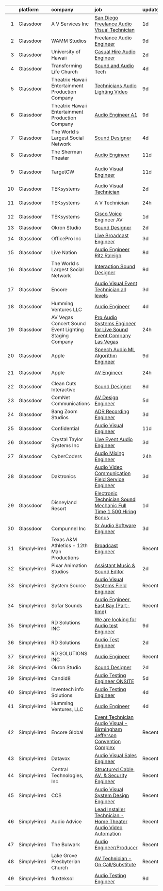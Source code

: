 

|    | platform    | company                                                  | job                                                                                                                                                                                                                                                                                                                                                                                                                                                                                                                                                                                                                                                                                                                                                                                                                                                                                                                                                                                                                                                                                                                                                                                                                                                                                                                                                                          | update_time   | location            |
|---:|:------------|:---------------------------------------------------------|:-----------------------------------------------------------------------------------------------------------------------------------------------------------------------------------------------------------------------------------------------------------------------------------------------------------------------------------------------------------------------------------------------------------------------------------------------------------------------------------------------------------------------------------------------------------------------------------------------------------------------------------------------------------------------------------------------------------------------------------------------------------------------------------------------------------------------------------------------------------------------------------------------------------------------------------------------------------------------------------------------------------------------------------------------------------------------------------------------------------------------------------------------------------------------------------------------------------------------------------------------------------------------------------------------------------------------------------------------------------------------------|:--------------|:--------------------|
|  1 | Glassdoor   | A V Services Inc                                         | [ San Diego  Freelance Audio Visual Technician](https://www.glassdoor.com/partner/jobListing.htm?pos=108&ao=1110586&s=58&guid=00000182bf2c4ba89af7e8d800991e5d&src=GD_JOB_AD&t=SR&vt=w&ea=1&cs=1_abdd6ed4&cb=1661064727793&jobListingId=1008080883742&cpc=8507CEB59E1C6AFB&jrtk=3-0-1gavioiudii2e801-1gavioiusg4ei800-08de5758e0f2cbdc--6NYlbfkN0D_KRozbKJx95I3LRYgbj09bqBDFeyQG4s8tCOB31p2DMKUdpqmEGirr1iKMTdYO49_0h8QOgfyR9Mp4mCdQ2yNkOjIZn6jNm7-U261yERlVo6BLwlrOjeMuncs8EQ2Viwx5AJxcbGjaHPG5egP7Qra3K3Jfrv_byj4WKj_qw5jJf2sZw92KKKDugZ9zk7IC0eD8QTwHh7alzt_N30evzzLa75QJOUaWNzM3HAr8DKjTCKvoBSktVLMhk-gNVuytV6mdx5q8Z51pW-JLcAWcRPd7cOkW0ljFJvk0zTBgVVj1LF_Kb-q8fnbKrIBL8_7EbMvcJzMzZibaS-6Ixd7EdKU9Wy2F0AzE_3UQCqRZbMG6zPDKe-8Sr6unbp_aikUx3sxvcoWR4MB_tyL7yxE0-8-iaGNriuFJfhT8Gr1Nzk6yA5MDGu7yXl7P8c-LUsB_Qqe8llWx1WWJt0obx6gd6PH65URGAxgzU7Fu07CWomBZ671l0qSzLG0hPmjwZPQM3Sp2sCeoLS6BQ%3D%3D)                                                                                                                                                                                                                                                                                                                                                                                                                                                                         | 1d            | San Diego, CA       |
|  2 | Glassdoor   | WAMM Studios                                             | [Freelance Audio Engineer](https://www.glassdoor.com/partner/jobListing.htm?pos=102&ao=1110586&s=58&guid=00000182bf2c4ba89af7e8d800991e5d&src=GD_JOB_AD&t=SR&vt=w&ea=1&cs=1_ea27b686&cb=1661064727792&jobListingId=1008067365291&cpc=47CFDC01B3F81FAC&jrtk=3-0-1gavioiudii2e801-1gavioiusg4ei800-d657a9ef852e62b3--6NYlbfkN0B5UHek4Qu0GfrF48bawCHVzesMaXJz4JkpY8HfpPPAspdR5i59XOVnnAnhjkOh00U-7-HEgoZJ68FMkxZkNqOGV7qwc_OKK6dhASTqENfFtyYIvr3bmZZfkpcnBt7QwvH5Kqn6VYhFiG5w_TLRJ_HBmD2n8E4mJer4jvRatD7Cy3Wc8mDb0-I7NwfvXqTZCavHmEHABnCgah06LlJKDN20Uzu3WhWRKu0p5dLf4H3o5REmsGn4u4U89c_62ED5ZCli73hAbnVZlxXSNy5jF7OvShZ5oiZUmMY1v1jbzNFvwis_j0UyWUIdDf8XvBtk9_p9bDYYbs8vVw-4QfjQC_F9khV3AjFB6gzg-ZMkjkz9pc0bgi-o2ngTFg-GEsbw4dow08VKqmq7ncwW9McXP-U9OtD411zHfIjgoLlASIhGlu8FvE-IXbRyIF9hSs0GOdfxnsF58s44ibKu3wC79b3vIYjiyZORWgbMuOZeXVU5MAA8EEBGYb12mwoqae6x0nM%3D)                                                                                                                                                                                                                                                                                                                                                                                                                                                                                                            | 9d            | Jonesboro, GA       |
|  3 | Glassdoor   | University of Hawaii                                     | [Casual Hire   Audio Engineer](https://www.glassdoor.com/partner/jobListing.htm?pos=130&ao=1136043&s=58&guid=00000182bf2c4ba89af7e8d800991e5d&src=GD_JOB_AD&t=SR&vt=w&cs=1_f45a0c12&cb=1661064727795&jobListingId=1008079231979&jrtk=3-0-1gavioiudii2e801-1gavioiusg4ei800-6066c6e5bc0271fa-)                                                                                                                                                                                                                                                                                                                                                                                                                                                                                                                                                                                                                                                                                                                                                                                                                                                                                                                                                                                                                                                                                | 2d            | Kapolei, HI         |
|  4 | Glassdoor   | Transforming Life Church                                 | [Sound and Audio Tech](https://www.glassdoor.com/partner/jobListing.htm?pos=105&ao=1110586&s=58&guid=00000182bf2c4ba89af7e8d800991e5d&src=GD_JOB_AD&t=SR&vt=w&ea=1&cs=1_9a4fe864&cb=1661064727792&jobListingId=1008074122422&cpc=9507B69CE123BFBE&jrtk=3-0-1gavioiudii2e801-1gavioiusg4ei800-5e6ad2d888e26375--6NYlbfkN0DqA0eSZFHNPflB2ES_U--MfaW9Cr-6m679QpVcxFY4y5auqiPS852GjDtzBKZkxHyJU-ceqEEIA22I2K9TLf9YMc4WEfOu4eO3jo2yvkxWTsThDPZT6y9ebpOtUqg_7XH5L7DlF0IX5Iyo9nicfr7_x1GkPHcFHlN06abN5vnn9sQT-k3NPp8Vz8FTWB8pvvti-cdakhWkkLvUzZ2k8sZfO9CcS4T7uw8MxoZO-5AJfJVBu6pKbaZQ2CQE5uiXU7UP5V8pIg_kN2hzCR2wfBGmrvDpGiqj1UrgT0jb4fZ1AMzWlmn0I0dZyBQKKFLca3QdVPBZCgpDuDZUh0Oecg3hNU09vk4wjbrLZd3AodWVcYmpJBwstbCoxgcJZNRL1mwIXlPiwl49Hb54b1RXETwCZr0nPC9GVSVngO7WaENJlSDqdQ-CngQKHxDlvNvCbVfSVjPCltKhtqYOb3QpvDBSAw0d7hYUUIVhxManBoIuX29rlPDfBefGPZUENvMRkvs%3D)                                                                                                                                                                                                                                                                                                                                                                                                                                                                                                                | 4d            | Indianapolis, IN    |
|  5 | Glassdoor   | Theatrix Hawaii   Entertainment Production Company       | [Technicians   Audio  Lighting   Video](https://www.glassdoor.com/partner/jobListing.htm?pos=115&ao=1110586&s=58&guid=00000182bf2c4ba89af7e8d800991e5d&src=GD_JOB_AD&t=SR&vt=w&ea=1&cs=1_3bf0f928&cb=1661064727793&jobListingId=1008067353382&cpc=8795CF9063CD573D&jrtk=3-0-1gavioiudii2e801-1gavioiusg4ei800-e5f33e14756a8b80--6NYlbfkN0B_hLmGZp1MR3sXDh5QAXuHMP_kdwFuHpvlURMpAtcV2blLL-WwqXdcgN8Dj8IOsEcoXg5jxoQjUuB7CDQNJmQ9jNhXqv47TiyCH_oKTTmVivPvojSzqlQYiHSGFLrEuOyC3ZqiuwhzD7_DLYyDm_ZMMUwbNL0pAliDc3_n2ZwFL0lVM2Amyj9iMXwdvLCVw4SSM5ct_aicenFoufVrctG68QKxTz-MEVBzWGtHeVOncRs9kavGnxQvJS_9sELtUMuS_nPpbwUx2MQAdk6L3XIWGj2Ec0icfoBcupO__yQmQQclBhwhJecX-47ehtHnoXuXfWwT37rpZ6cKAPh0soKQIAkstRAFtb43dDuXlyp0Sbg4813aoJjbxGU4becZuprXok3u_j3FEwwLIFDpG6R8z_gqUP-MvGT0tAp_AmqgE1E8CDswUzw7tiV-9WKHXqWWP8RjcFMZYrQL5Mq7bFWoBPl5bbBsoxD_0prkxrisZdk_0WYxICfMLzzf9iCo21k%3D)                                                                                                                                                                                                                                                                                                                                                                                                                                                                                               | 9d            | Honolulu, HI        |
|  6 | Glassdoor   | Theatrix Hawaii   Entertainment Production Company       | [Audio Engineer   A1](https://www.glassdoor.com/partner/jobListing.htm?pos=101&ao=1110586&s=58&guid=00000182bf2c4ba89af7e8d800991e5d&src=GD_JOB_AD&t=SR&vt=w&ea=1&cs=1_3e080682&cb=1661064727791&jobListingId=1008067224153&cpc=7095061949A44974&jrtk=3-0-1gavioiudii2e801-1gavioiusg4ei800-757c58be9d61983c--6NYlbfkN0B_hLmGZp1MR3sXDh5QAXuHMP_kdwFuHpvlURMpAtcV2blLL-WwqXdcUrlCqM5cfmajZTDLQ6WsdEzmxW4ClISkVEEnji6aU4csLscOAuj2FROULUG3Icwa8jyVCtjom7AO3r7Y1QpRVW1aU7LG_8zPn9BxdbJ4kYDKNKMo0nGxNN2L-DGRffl3nP76-ZDLxrgx_PLx85xEPPrYDczKpiFZ-JwrlWrlosfcDHB4ZhEI3RFHRY0jyfYcmCezS1kcQqAWqkw8mMdlwuvTw6dnIOslfu-UtFhZf_MnG_9fnxUh2x1vBRWAljGmTiTAYzvdE6iF3XHhnB05hLGE1Z__cwnFYsomudSscsRk2VkXznPdlJAh6CdG-v7QXL6aXXtLiEEhgyr7RMY5BkbRBpQCBzxcRfSBFCnncvuR8AQ_SmxRiksJi7WPlFUqdqT5JrlwTmiHhDi64BiapXYqqyNOHioB0MlYc90ndQP_i9TCuJ-zAuD6gKvXJW-KeihtsaWlJ9s%3D)                                                                                                                                                                                                                                                                                                                                                                                                                                                                                                                 | 9d            | Waipahu, HI         |
|  7 | Glassdoor   | The World s Largest Social Network                       | [Sound Designer](https://www.glassdoor.com/partner/jobListing.htm?pos=118&ao=1110586&s=58&guid=00000182bf2c4ba89af7e8d800991e5d&src=GD_JOB_AD&t=SR&vt=w&ea=1&cs=1_75c0bb73&cb=1661064727794&jobListingId=1008073886533&cpc=59DEFF8D475298C3&jrtk=3-0-1gavioiudii2e801-1gavioiusg4ei800-7114a57c880df326--6NYlbfkN0DSgjPPcnEdvoK3uuxfISLALE6pB1FR7YSHOr_tSg5_QGIhoz_2VqUepdcKLBLI_zT8uHxsXd_VUx11DWtQMLofTHoXHnLrOeZEKhwoXuWLAzou_dOiA0RIt_XduuY84k9b2ilL6Z7HhZ0_x4UaBFHaWlAflmiorJSqxNNCA8K71dy3oP-Z6J6PnklZiFLiZuW6l24b00_p6isKQTDZ_cF8ahx8Ly6EhlEbQO78YXkV0yraxgx_T_sAlDQ6B7d0qhd8__Zs1X1n8Fjc-fQlsn4DlfNPLRuxsYomY2HMBmPZrx5qbd6IN4tyi2ZAYtAp49946sADQNvbozAKiRFV129OutwYUM1i43JkAFp5JOeWTb_htZnK1ep_N-DC_JGiigbA_eFOYFSG-qI0RbJI_UCWMZs1RidmhWQxSEU-C4DOrtt5GOdZNLgNk4DfQQXRTPoZdeYfiWZnSznSXu7u1CDTVuMAH-KnNAnbfKTHJWumsa5cMHq7GqoYnHkz3fb_TBalSKDQS2hpBvvaUHBwbXlQM5znQswfbrxO3yI0PsWwsv8LpIq9AuJkWylArc0PX_7ry_mwK9mCKX_LUDPAL2Go)                                                                                                                                                                                                                                                                                                                                                                                                                                    | 4d            | Philadelphia, PA    |
|  8 | Glassdoor   | The Sherman Theater                                      | [Audio Engineer](https://www.glassdoor.com/partner/jobListing.htm?pos=126&ao=1136043&s=58&guid=00000182bf2c4ba89af7e8d800991e5d&src=GD_JOB_AD&t=SR&vt=w&ea=1&cs=1_3d626633&cb=1661064727794&jobListingId=1008063171100&jrtk=3-0-1gavioiudii2e801-1gavioiusg4ei800-0b91e98548f969fa-)                                                                                                                                                                                                                                                                                                                                                                                                                                                                                                                                                                                                                                                                                                                                                                                                                                                                                                                                                                                                                                                                                         | 11d           | Stroudsburg, PA     |
|  9 | Glassdoor   | TargetCW                                                 | [Audio Visual Engineer](https://www.glassdoor.com/partner/jobListing.htm?pos=116&ao=1110586&s=58&guid=00000182bf2c4ba89af7e8d800991e5d&src=GD_JOB_AD&t=SR&vt=w&cs=1_90834f3e&cb=1661064727793&jobListingId=1008063552649&cpc=451933188B21919D&jrtk=3-0-1gavioiudii2e801-1gavioiusg4ei800-19483a875f1dfc55--6NYlbfkN0A6TktYCN0VG50lat1bxG6ZYGRoV5Av1OVF6J5hGgtfkbuLupBOf1hB4AfOK0qYtBdcRfZ6I2ybxGk1c5StMDlI6A5PcfvZCtY7g7Lj8L38nUcZsV3WPEeIpEEGORQx6-cpD4nJad0AEFqetum_sK3JE7QdgEEs26E9YwNIfNTbK2MMOb-cotho0tdzCKWlef1QB7Q9cyAVdkQWELAv-4AYMh7mlsPW2Oq9Xt4n3dbAkMtBAT2sNbdjoB1tSEVQDs8_t1cPEeIL7aQIAOMfjPiZZMZRlRRGIILgIUw0DCU5HY5ci3fVMn24q4BE2j6zGfYk6XRaLlABWIyoc-vcizaZ_0ITyoPetqJTCioQ0hseadzydJ-SF_N7enVFbJXj2VSemLvTN-bQlWG59aDhCYO_CKG1hqSmniza5jNmAoMlGNpwJeU8AlI7d4LaZlf8ta81cCjOQv-fIExdKp6m5ZYHvIBaM-K9B_shN5q8-XmElpUTkedCMRLIPBl7UPUwJFVNhaZxkva3Zc7eIHnU9vvzHNQuj6HwilvQdOJmmty4wzJHoHA7yzMRuG9YCb-zMT-jipAiztPC3KQtRSyWevOqc_plHAbcIbYWEmyI95eHtRN2nzkPNdcLxWg3pHT5UVMbOGg0R45LQiR9k1ikK-389w5UK9UL1Wsle0RuLVh7xQ50QvWlkzriDXxV_wnH1aTo2TA0VMV2lhaiEsBH1dHGqSfNvAkV2EA%3D)                                                                                                                                                                                                                                                                                    | 11d           | San Francisco, CA   |
| 10 | Glassdoor   | TEKsystems                                               | [Audio Visual Technician](https://www.glassdoor.com/partner/jobListing.htm?pos=122&ao=1110586&s=58&guid=00000182bf2c4ba89af7e8d800991e5d&src=GD_JOB_AD&t=SR&vt=w&cs=1_236f0936&cb=1661064727794&jobListingId=1008078440424&cpc=451933188B21919D&jrtk=3-0-1gavioiudii2e801-1gavioiusg4ei800-d590164b8b99facf--6NYlbfkN0AuKz8EBO1xHDEL7V2YF9xF3dC_I9B9i-Zw2Jh8clPMK3KTieKealHQKAGLCoX8ausKBLy_a6Vzs1Kmbeo9HCRNpeexiJLyvFXk0C-sAoQlrM_-XSXxYKW3ZZem6LN1ssPE210KaBPvrV23Xcv8-EBoAO-0giGM255-30dBgQjdNEcxsGGt_xCSxApX3eDMyK92QaBWr07QmyO0fkjz4g2V5oNfUPow6Skd1oaP43wZuJDobkyxbuNZ-Ti7eqW_Kxa9XeTNiHNBMxNF4sAruRB2NTMKQRs0SxgoUIPuAW_qULDli50I8o6vO1kGyRx6h7x8YSRKPppQOsQywVj8tG4YgO9j7jkFSLlgNyLIVVKrmedQ3_A_OOA504ALL9AC8GckbF5wga0EuehFQ-CoIxo3gdVYx2Cwl7zC1KZt_Khnccku-VH90FZuAJI3TTgiyNeYDTkbciiZPo2MrlLEvExJUWUMtL3Wn6e7pa4ZHmG8iuGOjSzpixty6dQFVrDyr2AGHdQ1XBpC1ZEtsbICCFYotwZptmUhfAzcVROX_7lw9GfJ9T6T9go133bUPKxAdJP1e34AjLmPB3TlOLUlBwQTqsH5j9HyQsQA0nk2Qd6brlLfL2Cx1ckvVUc8ALRWvc3pAstMG-3Zs9aGZ5S8EL7h3s7ot3PTkAotvZayceAdUefxdLAB4_Vla68P6efDgGj-UolzWaCf6HltovY1OX-MUfsoX9Ycgfc0vE_6cE3Z2B2QvXcW6w9bsDld-CW767j9fKVdEKsjBoTYFreJ5Hzslwzh7HvNEFanqwutLafsvh5tEPYV-inudhWJoPLJyXKtJaZEdAzD7wZICq0ZZRNAb_y7lL2oWF-Co6_3YD7RjGJxjI8Dpt9v4TLoyydwxug_7-57z8EeVgcys6ZcDurjAiiv3sZVIsGKQllC-GpwNg%3D%3D)                                                                    | 2d            | Hartford, CT        |
| 11 | Glassdoor   | TEKsystems                                               | [A V Technician](https://www.glassdoor.com/partner/jobListing.htm?pos=123&ao=1110586&s=58&guid=00000182bf2c4ba89af7e8d800991e5d&src=GD_JOB_AD&t=SR&vt=w&cs=1_1b737c80&cb=1661064727794&jobListingId=1008082454120&cpc=F4EED0218A761C36&jrtk=3-0-1gavioiudii2e801-1gavioiusg4ei800-6d8c1d076ac1b4c5--6NYlbfkN0AuKz8EBO1xHDEL7V2YF9xF3dC_I9B9i-Zw2Jh8clPMK3KTieKealHQKAGLCoX8auvaI2yft15lwCxbrzvlY_b2e9rUJax_k00wczeli8D8bkBFj12JywZ3dDK15sG2EZ7emsCEf2xsplcS61UPJds7pJ2CREW4zDuRWh4L5LCmtvs-t5P79DUu4au1mcegCn2EOOTenu9N0i-dREtkYrBtFDFObOldiin2X4V5-Xfbj22dOeME5EBUkVjvT_1_2g39RMazhjaulU3gtwT5MTQayJCpbpOqvH6uFC4MggCZ7nzqP15cvDmG_65pIUFkpLUvYZwAMXyyxuxb8JMaXcEopXMtigbpFjP6CfTxUD7XZD06PVUR2mNVHguR4NUEgxtfepu624XD916VjfU3ykpVK5kV5dJnkU_Ww5LnWikPkZnOpvx0lurITHKWj3SUqu8UH3gmd5g0GszTx6sKSTcv8G2m1tHqjz80jVPyx8gruHrwvJ6Bm151aXHAkiYh83sct0CJS1vFKu6myxHF59rZhpWOry0d0kxAREgCO35_CyK_fprQRCNKmIo3J4VjaOeIo6TKD86bnSOQvkHhSfOY8HDrqbE-cU9uH2SZ1XOhvUXioTEM5EE0RwCRHx9c9izmXF8iXWckPhSCk4r-bZsgxqzO5dccWchTMhBTDyXps7dlt1T4-8v4w8283BPGBp17Sis_-BjL9T_pKwxkMBsttuT213rH4rCxT8xg5BB5sCd4FbSVBtCLYPkNU0mCfJSw1zerKrQtdAy6v-wTNRjPCA-SmXSYYH1rDULezigqT99_teCm_Wz4gKjMJZOUn71pUu03rA7VVIjCRCtw3GvrnMZ2Kl1ULXmkvvte3u_gRAxrjTinK9ezemqSJtlqYqHPEehT_JhJLcu45HmNMvYziAe3CJg6Fv2y3nApiqfNCVIcjsoz76tM)                                                                         | 24h           | Oklahoma City, OK   |
| 12 | Glassdoor   | TEKsystems                                               | [Cisco Voice Engineer  AV ](https://www.glassdoor.com/partner/jobListing.htm?pos=121&ao=1110586&s=58&guid=00000182bf2c4ba89af7e8d800991e5d&src=GD_JOB_AD&t=SR&vt=w&cs=1_807e852e&cb=1661064727794&jobListingId=1008081263290&cpc=FB7E4A1762AE5BEC&jrtk=3-0-1gavioiudii2e801-1gavioiusg4ei800-0147d0e2c5aff2c6--6NYlbfkN0AuKz8EBO1xHDEL7V2YF9xF3dC_I9B9i-Zw2Jh8clPMK3KTieKealHQgtz1auP59Mwb-rDG2YoBpoBYaL3r4dwrfe5Tho_yuEvTjImKvflQQIm-oIH1n9RlgV2VFNRoMdmt0SeCPkGVXZT61GN-YFTD0Lw0iCBL7P-zF6IGI-Whv-xIkj9jdn-H-xHlprBM4wX2l8xEuIfqhmPYYAPgmQwrWIDuoAWzbzlMIAAeS8rJ_dkRa8tnPWCtW7TT3jxmf2oWOhSGLeCg_VJhCVGyrwvEp9NwigxpZzqNW8AibHzOfNlK7qMYC_I_oieiwYpAD7K3YStUJ_Od22kvARpeBiF-yRVqavIpBspgOXTUyBVjOUnUcbxgNdvPwsVWpBNQACtKsT7W_83fuavT5GcZfrHF408hpEksO9pI8vjSCxtNDHYY0G34hF1Z4UZSEeNbyimuINRv7F_Nv7Jm5UsxeYoltTTcm_cDSXKQ1NTAQjru7TKcZvAzhZgT-OLN2Zo48q7nqi-7xdpZpWtt6KTcI1eWcyV4bTA5uY3FXRIQw4ksPQACLZe-L5quY3y_JodSbCOwN3qVhT6Z3bHKD8ghvzjYkxJgY24zDoLn-RxR7B_Hu8-OS_Kn5vmpBuqX587vJV87EWzUmnrSU7FBSNpAdWXNU60uijpKqZqE9pPZSNmhNWwDO5yJJW95ZiozKip6BUqx1qw-0bVeogV3tSjfVQiVf4hgHGmcB9A_IluD-sTH_VfoES06IZjMEpMgAaMkoRMA1t--UjF7SxT6B9jE-QVtHQd2izyxekUSDexy111BJARkVivPgwzKRAxvA4toQPtxi2-Las7QCs-IhMF4tQAONAfW0x3le8ePkghppOdRB8NAecNvwJ4imTraWfUrA-XqX00sgtgbLikSvx6LG5ZRfxzkFGY7VuoKuPfVaAEgfA%3D%3D)                                                                  | 1d            | New York, NY        |
| 13 | Glassdoor   | Okron Studio                                             | [Sound Designer](https://www.glassdoor.com/partner/jobListing.htm?pos=128&ao=1136043&s=58&guid=00000182bf2c4ba89af7e8d800991e5d&src=GD_JOB_AD&t=SR&vt=w&ea=1&cs=1_cef5c840&cb=1661064727794&jobListingId=1008079733036&jrtk=3-0-1gavioiudii2e801-1gavioiusg4ei800-d7d03bc56f607eed-)                                                                                                                                                                                                                                                                                                                                                                                                                                                                                                                                                                                                                                                                                                                                                                                                                                                                                                                                                                                                                                                                                         | 2d            | Remote              |
| 14 | Glassdoor   | OfficePro  Inc                                           | [Live Broadcast Engineer](https://www.glassdoor.com/partner/jobListing.htm?pos=112&ao=1110586&s=58&guid=00000182bf2c4ba89af7e8d800991e5d&src=GD_JOB_AD&t=SR&vt=w&ea=1&cs=1_b801e043&cb=1661064727793&jobListingId=1008076347500&cpc=CBEBA1A9D941894A&jrtk=3-0-1gavioiudii2e801-1gavioiusg4ei800-f38ea5a861c4b38e--6NYlbfkN0D_8t2m6d50VhCpl4Fo9khjsC-oEtwkXb0TgrV3aVXbw-jCMNagwzn47KCgoB_xjI0qCj1r2Llz6ayPU41Rh0bGPCeNJLAWAN-ouOXXBRBokRPc0c4mm6fzce9jkLzV2QBm8hSy6M0Fx9a61KS-MmdxeK2kUKkrMtM1outf_q0Z1kLGdL94Mtu3TKcLrp-6uSN_7EHO4VbybOQ0rjwaGprKUH2J-jSK4YUfgOGb2dXZD6sv8Gn6mrDZbvfhkiI4NfZcD3mORj5fhnp7o6ZwiCPxBc9MRL-fR664kJ785Fxvuh0wFZSoGEHmjbfhK-B0ZOVpNvs6FbneMQFtOQD3kNjcWw9WbZrEGKBJeURkJMrLYA870KGM5pKTT2JhMlniQTV-2bVA1pQQxDcPV9nkke2ZviPHAXwmQZZ5W76YYUUWG2ZHTGVT8TrhPOI_rSgLHBMK9rgboQu3LS-I3Lo-eavnARKjzGMhENSeGypPcTEPOm4djonwWgmoG4MW1ye1_YoRH6e1HFrgBw%3D%3D)                                                                                                                                                                                                                                                                                                                                                                                                                                                                                               | 3d            | New York, NY        |
| 15 | Glassdoor   | Live Nation                                              | [Audio Engineer   Ritz Raleigh](https://www.glassdoor.com/partner/jobListing.htm?pos=127&ao=1136043&s=58&guid=00000182bf2c4ba89af7e8d800991e5d&src=GD_JOB_AD&t=SR&vt=w&cs=1_f96e4df0&cb=1661064727794&jobListingId=1008069042687&jrtk=3-0-1gavioiudii2e801-1gavioiusg4ei800-8631470ac1702c27-)                                                                                                                                                                                                                                                                                                                                                                                                                                                                                                                                                                                                                                                                                                                                                                                                                                                                                                                                                                                                                                                                               | 8d            | Raleigh, NC         |
| 16 | Glassdoor   | The World s Largest Social Network                       | [Interaction Sound Designer](https://www.glassdoor.com/partner/jobListing.htm?pos=119&ao=1110586&s=58&guid=00000182bf2c4ba89af7e8d800991e5d&src=GD_JOB_AD&t=SR&vt=w&ea=1&cs=1_80c88275&cb=1661064727794&jobListingId=1008067051045&cpc=B101C867B3EF2D75&jrtk=3-0-1gavioiudii2e801-1gavioiusg4ei800-a55c5d5c2412a23f--6NYlbfkN0DSgjPPcnEdvoK3uuxfISLALE6pB1FR7YSHOr_tSg5_QGIhoz_2VqUepdcKLBLI_zTQW-ZBBRDRWB8XcpesGg14kHik97VePIDOoXHmvrsVM92Who3iCJ3lPvVkXNAwy5P5txMrOj0anmJ9iJJeFKaeAM5FZ7aLL2sS_WrfcLKwk5WjkJsIbrYhLZe3rWvqPjGWo9qvY9bXgY-jVpGyc1d60T8SHD8uFNZat3dnqtXuDEhJRAArYtiM2tgtnXvKLSHp3czw24nIhhjFunNM0UrSLJEMsE2LSGTUQGIGbyEKP73Gkq9AjRcRP06jM48aIQISYAQzmv26NCOHYrWf5AbCQChVMy1EoT0aNnSWyHgPun1l2CkHmNBYkXpaL0YVU_OkUmG9xdunB_vrMRUt8HE1Vn3ygQlu6b2hFei43IY_3JRHotTtTqS8tJ4CBQt76z3Rp1f9pdmpqe65Fz14gzjiGli5NFpvizWVQ6IyvHdNPkOROE0uEUuCMH7unPhQDxprKOrWOHBcB-8cOsHg7uh0hH-533SjgFBsi7yEsjwgBtZkP4Eo6habbEWTtjXve-kXVS9Ifs8KJO1-tRnf_ctz)                                                                                                                                                                                                                                                                                                                                                                                                                        | 9d            | Philadelphia, PA    |
| 17 | Glassdoor   | Encore                                                   | [Audio Visual Event Technician   all levels](https://www.glassdoor.com/partner/jobListing.htm?pos=117&ao=1110586&s=58&guid=00000182bf2c4ba89af7e8d800991e5d&src=GD_JOB_AD&t=SR&vt=w&ea=1&cs=1_22b7230d&cb=1661064727794&jobListingId=1008077471242&cpc=47CFDC01B3F81FAC&jrtk=3-0-1gavioiudii2e801-1gavioiusg4ei800-8c0942f38d07b712--6NYlbfkN0DyLD__ZQpJZwLO2s49LS2dcS2T4cy1KEhKtYr6CiU9rLJXccv8DPDY-PJD9Oqouh791QeaMM6NLpIvRULX6wslZxczj-2PTMKBeZ-ERltZE_IHpnkkeOr0jSjScL3-T7d9L3R7dkucMK-36pmXi2_Om8VLBFK5Yb8ZvEz85vsrO9i3QLYDP7IJax6No7XXgJg2fmpLLueAwWQ26LM4iWlBYGcVdydGIo5GoylJxDnstg9Lpa5ZGCQEHAG-SA5VjB9Rkdp6E9CH6NVGps2ggFTZ9IBHrFFLmsA2XRGisLhwEHezKZOrdTq9ki6RUsDGdOL4UbUP2dPMAV3dFqmpWzfbkrfxlvNiCI17HEOpRvbqv-l4T5oGaCKRI3LDv9IOw2pRlCFnodIkKLqrZukwXdKjl9wHlMuUABJU9Sab9Js_bARzGfXZCxV8tN2JRGM0J24FdicTtRKRYzKRCJx4NOghg2p7_c2-OfsSiFp3_ymupE3PqCk6aTigzAFn5iONGmMen7QZfeAoqTf6PP4nAoBqn6D2DOQXwQM%3D)                                                                                                                                                                                                                                                                                                                                                                                                                                                          | 3d            | Nashville, TN       |
| 18 | Glassdoor   | Humming Ventures  LLC                                    | [Audio Engineer](https://www.glassdoor.com/partner/jobListing.htm?pos=124&ao=1136043&s=58&guid=00000182bf2c4ba89af7e8d800991e5d&src=GD_JOB_AD&t=SR&vt=w&ea=1&cs=1_70ab0390&cb=1661064727794&jobListingId=1008074850294&jrtk=3-0-1gavioiudii2e801-1gavioiusg4ei800-c65df6434cac7841-)                                                                                                                                                                                                                                                                                                                                                                                                                                                                                                                                                                                                                                                                                                                                                                                                                                                                                                                                                                                                                                                                                         | 4d            | Seattle, WA         |
| 19 | Glassdoor   | AV Vegas Concert Sound  Event Lighting   Staging Company | [Pro Audio Systems Engineer for Live Sound   Event Company  Las Vegas ](https://www.glassdoor.com/partner/jobListing.htm?pos=103&ao=1110586&s=58&guid=00000182bf2c4ba89af7e8d800991e5d&src=GD_JOB_AD&t=SR&vt=w&ea=1&cs=1_d73e2a03&cb=1661064727792&jobListingId=1008082902474&cpc=B576E40E3A51D23B&jrtk=3-0-1gavioiudii2e801-1gavioiusg4ei800-cb61fba65b978151--6NYlbfkN0ACu_hgM4mYOpGjE6TXudS1eLEYdlotK5aSiNrSIRlNjkkh_z-L-is4OiHSgsnBq_0zRsQG6HWIN1zfUpxfo7-9QlBXBFSIQ0QU8ya7zYwu3Xkdt6RN4WcEXyRC_z0uqE7tgtUzQNU6P4TjCtSpKGMKw4jKBE3q8AC38TudzcRuKOy4LHt9Nt41KvXQ-dLxOFihtULk6Ib3-2ufhkbR6-8Q9h6WCr9c5OzBMJoWGcP2KkLp_cv4Fi8Zu4vVovVlI25lkxfZR_WszMnRBzW-VSE47xQpJUwi57lzUEdlV80nyMdV54-SBm2Oz2ylatBgrlVsJUnZtRH29tNRTRzx50OC_Nl95jNU_6y3wxrxrsxcTRnxKA_qCY5KGELTOM6CtzmW5xg2i6q6fdH3RwkSrHPorP6wr0cNRnk7UrPaPgGq2VqFogYSNmY-agUWM53SQ_xm8LNHCcz8u7UM5Ipo43YrVe6KV1XSUv1wL4ksXhdIlLO-NBYgI_YGkT4WKywbFpXu5zz13-Aibw%3D%3D)                                                                                                                                                                                                                                                                                                                                                                                                                                                 | 24h           | Las Vegas, NV       |
| 20 | Glassdoor   | Apple                                                    | [Speech   Audio ML Algorithm Engineer](https://www.glassdoor.com/partner/jobListing.htm?pos=113&ao=1110586&s=58&guid=00000182bf2c4ba89af7e8d800991e5d&src=GD_JOB_AD&t=SR&vt=w&cs=1_f3bf6daf&cb=1661064727793&jobListingId=1008066606047&cpc=3BA4CE39D5B5DEF5&jrtk=3-0-1gavioiudii2e801-1gavioiusg4ei800-4bd19a550787995c--6NYlbfkN0BvKrLyj5gPmtZO9T8euul8TCxuuKNOtzRJOomxnwSEodTz2Bc-sPZl29JElYHfcoTQmgR2kLCqbz896zU7Ayzp2mIeuZoFH0p3pB-zTK20603ErE2aTw0Qwc9BgqJ4DR4v_yjIVaESKmxDOaTO2lNHYjCGSCWGpweUL273BrzL5-b6-aLaNkFAcNMdPaoWX62Vn1gDKv03VkgTJ10LEWn_58qI2yBaavtRVDcm89xB1B6OZaE5D8dexv9XGXOpRCrhryapt4XmlG_G4H1x_dqlKVVjFZpCGUZ7FF5QItn9P--pvosIrSDbXcxKBouxwmcltZ7xZg4-ZVlXa5-ubvmDZacKR2b63XiZuexHDAdeElPgl-vbaKrWYFiCDO45kO9X_vgy8XOSeOOPI-b6J93p-nAMjUwYZWiMSCFa76vPuaSZaxGok6fi3d86Te_h1GKXwsMtLVMXeDj93ehU_GdhfZIWIYl1riLqTnO59XB5RT6vI0vJNiBjngETZ0AAvwfEcx4HXzcI2LDijg_CSAA7JSl2uPkENxZj99ajd4QuNzQH7UM8DMWWiz71u4aW3hgKfiW-PtC3RAjA_MKqXM_EoKVeyGvjZwb7ykenlPjrOoLkl_RTShQv6Xcbg792DKMx4wFharcCqiYvjZGzpILQgv_pSWTLOI7sEIolz6txc2SVfrAUE6qmN8dmCHmD3gvzbbKnxORNMEcXXP1mkvbnObxaYgcdGPnaBOg9dtGn-87viAYhfFCzvmbhE1lEAiKNt-tRN16fPjnDuUA23SSVo3mFvY1Iz5zjG3JfdpSdOaF9a9NvFHjgJKqf2gEvtwdLuKDl38UG2RklUogAlvMRYLTC1GKWZBMR0sfXuUJ1sZdQSaiWuHWc4Hr9-ffWte3K4TELUYhCeA6AQVdqQqlG5_aYI9itM53J8V7AwC_ddsfKtET6yA8IDXRx_MoZIulRrViqSGUpseInyAx2b_pv)                   | 9d            | Culver City, CA     |
| 21 | Glassdoor   | Apple                                                    | [AV Engineer](https://www.glassdoor.com/partner/jobListing.htm?pos=111&ao=1110586&s=58&guid=00000182bf2c4ba89af7e8d800991e5d&src=GD_JOB_AD&t=SR&vt=w&cs=1_f0529896&cb=1661064727793&jobListingId=1008082345762&cpc=8795CF9063CD573D&jrtk=3-0-1gavioiudii2e801-1gavioiusg4ei800-bdffa908d5e1893d--6NYlbfkN0BvKrLyj5gPmtZO9T8euul8TCxuuKNOtzRJOomxnwSEodTz2Bc-sPZlFpP0h5lDivoUZvGw1CvELyHIjSDHKgqOI_WI16SyXMf2qmBqBRuYZXSSLfTGsTAGYRDjzA5af0gK9JhJOhPkUEfZSskaNUBHi2967Ij8AAm8pbx8V2V0bRnprMl3wRBefrF2RMzmkc_uptw1FU4LiaddGxR-y0Sa_9Ds-ouIp4-KNDnEP6tvTFTIua_KfJ9TPtVbiRJQZkxeVoa9vnYLPNj_S_nF6Ypc-xdaWMMsvcYff338kWqsPdttj4Syo-hLoxNhOccUyF9gABtGqVTGF5r7yhHndbMa3RBFwyVSgDC_Hc6QDLG7fjjFlTpa55vvKBwY6pDJMqLE9v0ac_X_rqHe0a50KPmYnAF_BuZ_9igrEypewoHtsfLdOp8WfAMnvRbsGVeZt-WVysizzZgBeI9ZsdYYAGbgVATLbGeUpKG1gRkBoJeZKm46-q6jFANworeVwwqSVPrjmBKP8iSB0mc38JTmcJ3oR76cSBOcMcDUb5j6ufpE2sr89XENjGJKnaZZxefeGRUzSQZj1d2yz7IX6iL2ZnVLqdJjBBACmCdYcAh9kqfu1oiQN13i2ep02qaUfwvCw3p19lYpUiJk2TEIMi_zi1chOK39hlhuTYt1mQ8wok2Clk_Uu8xRnPCU2_qu9bqiYQnH3F4Y0yuUxJNl3P26LhUDT2sZflSGcyJJBlnmu-zacYB1fRXPIxjUM8W3dIcZ3kFFhQoqM_4tssqX5G2F3NXG-ipxsZII5DBo6QttuLQM05qRdeg9S7jvalPNEu-hOSwyzoo2ufdb8je9gwtrGI6mBqIPHQHQzHnpZfQbBFrJLtxuGnD5aVLCTDwEK4VVmAgzzc3Q0eb9WIPOb5Y29ZQeBh6q_lx5DDbrLpRA0wqno8BctieTZdzL)                                                                            | 24h           | New York, NY        |
| 22 | Glassdoor   | Clean Cuts Interactive                                   | [Sound Designer](https://www.glassdoor.com/partner/jobListing.htm?pos=104&ao=1110586&s=58&guid=00000182bf2c4ba89af7e8d800991e5d&src=GD_JOB_AD&t=SR&vt=w&ea=1&cs=1_77cd0b74&cb=1661064727792&jobListingId=1008068462835&cpc=FD1C1DA32C38CFA7&jrtk=3-0-1gavioiudii2e801-1gavioiusg4ei800-180f36a67d041096--6NYlbfkN0BdWmvb-rJl2QNnPZsqfom0WtyBpRDZD-qGOAPpXEAerX6a6oApLbNube8VIkmBRry4WGRoB0qsfFORcDwlv5J-Sd2QpNdWVPU3rpOKe16b-v51oCGYFn1Gg0GCh9sLO-2YemhZ2pKU_mGnQ6gmjy9PJXCZWcP9S85pmy_gMB17x15owpHU1MnjT43sqb3YyQC4bQtyjdaw5imPpE1E_t44-4vTnt4NwLAB3jDHc-38P431AW_Lt0_tcBQ8fpzpWgGUEM6HjrAiGtqi_Dkc0762M5uTMq8g-ruWuWaTT4DH8dlQKVgbdfEzeGlr3dqQ9__1S4acujr1wunKZhMZOLM-6h24k2ZmEKHXVn86bYrUCaOUMC47bgyFCSMRJCeITt_tiE5NFHUSBWPAxryn7ou8aMMQWF7bKigTuBCkc_HShzTfoY2X8l53Z0k8zhpcsSpH_2VA1TZ81nwTWzbr_NlPbDaEqM4XRKdwYsT7dbADki_FVfIPxpEQ)                                                                                                                                                                                                                                                                                                                                                                                                                                                                                                                                    | 8d            | Remote              |
| 23 | Glassdoor   | ComNet Communications                                    | [AV   Design Engineer](https://www.glassdoor.com/partner/jobListing.htm?pos=110&ao=1110586&s=58&guid=00000182bf2c4ba89af7e8d800991e5d&src=GD_JOB_AD&t=SR&vt=w&ea=1&cs=1_d829516a&cb=1661064727793&jobListingId=1008071601682&cpc=F1F9710DED3F09F8&jrtk=3-0-1gavioiudii2e801-1gavioiusg4ei800-84ed1ae582a44720--6NYlbfkN0Bh-aU8mxiIDb-38qBzYf4PzLp4mt1l9mJYbTdNPj85ZeXukclQZunAgZj5rPnmZHAfEAN9CJFh-aNyahcT5zwEy65WHoUeungm8kfr4DuvKi-3w1XTWIHmNXc_xQFgVskQhAsjTri5OuTYdVp53oDwblnjKx44GFN39Q6vcIZPDNjEye_DXUl4GvT0AsopreMwHUhis1AJilRFmfDuEtsuGbVdHpZBctbIxOocuBKSGUNy-OUkr3hFAUlvQRI_cQHziwsJDZBMIgerqjghazfBSBw0MRzpXsCpffJrhecyVM5Z2ukk_0Q5sOmOeOKOR-DqDjF3RlFXddrFN5cPJvJcxTaPxFvZk-QtMnQrNGHVqAAdFt8Be5pEkxcI8bEyLW1QnrkDGronTxt35RWQTxf5g_VucakNe7trzicU251Er1r_Fbro0KpRcVTniOtRjvXqZwVfNIatD5xduXf6r4KipBKFwK4AHZbiH2CJXD3BpiIi1J5S2xDAU9pC3hXNBbs%3D)                                                                                                                                                                                                                                                                                                                                                                                                                                                                                                                | 5d            | Remote              |
| 24 | Glassdoor   | Bang Zoom  Studios                                       | [ADR Recording Engineer](https://www.glassdoor.com/partner/jobListing.htm?pos=129&ao=1136043&s=58&guid=00000182bf2c4ba89af7e8d800991e5d&src=GD_JOB_AD&t=SR&vt=w&ea=1&cs=1_f2f691e1&cb=1661064727794&jobListingId=1008076433019&jrtk=3-0-1gavioiudii2e801-1gavioiusg4ei800-395203a34307e0b7-)                                                                                                                                                                                                                                                                                                                                                                                                                                                                                                                                                                                                                                                                                                                                                                                                                                                                                                                                                                                                                                                                                 | 3d            | Burbank, CA         |
| 25 | Glassdoor   | Confidential                                             | [Audio Visual Engineer](https://www.glassdoor.com/partner/jobListing.htm?pos=107&ao=1110586&s=58&guid=00000182bf2c4ba89af7e8d800991e5d&src=GD_JOB_AD&t=SR&vt=w&ea=1&cs=1_54212576&cb=1661064727792&jobListingId=1008062904517&cpc=34670CD602BE5E55&jrtk=3-0-1gavioiudii2e801-1gavioiusg4ei800-567ee4c891d83892--6NYlbfkN0CTwpytB5Ic6mepsrR0uM7Ax_C_brT6KwyC_6t4WJjhhEjd3-JudE3j_3VW-g3VyGsf3u9J_-qKVqAJ1BUVF6eOGcmk6PFZBYLLP2H8rzXXkmr-S8E3Mh0mhvQpPcEgsVMADoucsk0XILv5_axv6OeP1iL8_7eFpOj_jcwlIaDfVFHP0-DPt5uZ6G2BhTlSdpZIcjVgVPlfG6i92cdVKrVeFhWaItJ-yJKS4KCSinTagzYK4UYmMS06nZ2dG9-CFkQnBKIZ8sdE_0lvSUYXaIfwlZBPb_iasrWNifbMsuAeMzVcFPBKrz0iBmyY4QcIyN7cyi-WAbW9NqzPKIkiYG1iOuWR5u3jFzPVEgDdD1KW69e9emtBWmNV5TWFGCX_9urZQr3sgZEr3OSbxFJRVx0Rf-iS0FvmAk_QC8mNMTc5F1h3VsccNAuKoDIQA7nWMUhbMQ2oYE6GSqtsWn7vdAiAH4oxIsnLPtG2IZA1gygw-tnD34GMOl7oZZNNmU7U0bHREKOEIo6kuQ%3D%3D)                                                                                                                                                                                                                                                                                                                                                                                                                                                                                                 | 11d           | Fort Worth, TX      |
| 26 | Glassdoor   | Crystal Taylor Systems Inc                               | [Live Event Audio Engineer](https://www.glassdoor.com/partner/jobListing.htm?pos=125&ao=1136043&s=58&guid=00000182bf2c4ba89af7e8d800991e5d&src=GD_JOB_AD&t=SR&vt=w&ea=1&cs=1_ff490d9f&cb=1661064727794&jobListingId=1008077027550&jrtk=3-0-1gavioiudii2e801-1gavioiusg4ei800-0cf9c2b94d465cbd-)                                                                                                                                                                                                                                                                                                                                                                                                                                                                                                                                                                                                                                                                                                                                                                                                                                                                                                                                                                                                                                                                              | 3d            | Brentwood, TN       |
| 27 | Glassdoor   | CyberCoders                                              | [Audio Mixing Engineer](https://www.glassdoor.com/partner/jobListing.htm?pos=109&ao=1110586&s=58&guid=00000182bf2c4ba89af7e8d800991e5d&src=GD_JOB_AD&t=SR&vt=w&ea=1&cs=1_6b4cd437&cb=1661064727793&jobListingId=1008082967648&cpc=6FC5BA77C9A4CD78&jrtk=3-0-1gavioiudii2e801-1gavioiusg4ei800-f5fd68329a28d99a--6NYlbfkN0CpFJQzrgRR8WqXWK1qKKEqALWJw739KlKqr2H-MSI4eoBlI4EFrmor2FYZMP3muM0sDczIvLlqMCV3Yq1oW941hsW80S5u_pP0Gd5IxfCcl8xNNCuUDPiuffFZTBvwE0h1cpMGMTQI3hHQkJiSLsIm2hzrb-EtWufia0UK2TA9ADXN2x7j_Vp6usCihNg7dq96py6Msxg-EugydLD89ZXYR2qI4Xb-RMWvEtxMBV9Lk3dPHPF1bIXsdsFxcT3yIZt856UH8M2sB_911XOLgVft6X0nIrvbR1Fpyd-nDnPR49oB89DZT4Q3Ms_RPfqzGItV6H73-px7FmVxmPljSwGLMhcD1fxy7jAUlFKI-Eiwx7HqgVtIymtCtDZZ8JgmUVvAGcILF5atLjVtfDrpyAKlW0w96NcNdQn6GKObdPw2g9UdEw2GyHTOmrO5aGhyTna4ByP0IhKZUg1CVOtgjK8IyOg9-5E1IhtBN6s6Fgb-TFUZKPixFIAdRjWI6etj9XCAcjnDyhAsIeLoYLvFsDicQsHCtVdiyQnbXFgpPDLyMJpzlc5IKRA_5At-o4GZyTXLeLmIQvXicAHC95CfZLRJG5oYNLeBxZwLePgqpoyBgpmIb4036DXXFFCqMYKbg1aTbc1YMQE3wOh_cxlLXjQ3yP6KKif8Wl7KLE3-_PaV55v_mD1TSZoUKSUvbv28_U-sRzbStuJ2w3-Oc7ZZlAgPRzQNkEOHU0Azi0buhLTE3IFZHHZTz9YUxK1tu7rCxvHv2TzHbtAfA1FNJmRoMQKW24KreIh3MgQeAvY4GHe-y4E6zQKChXGUGEoz__M33GGYP4fDtdz2NDHu40gFhuyPGlzEjkhmGaSFiG9oKU6HwCay1Hu1Zv4l2HoANXnI43NUGTbchfaWCEhHf5kHUs-Y-WN75W1rnexA0wIFLN5DjbKQzrJLI-goKFVfe9yfj-W61iMdiuptuWIcC6EzNwGjm7noJ0xWw1HP-Jm5aqxYVw%3D%3D) | 24h           | Los Angeles, CA     |
| 28 | Glassdoor   | Daktronics                                               | [Audio Video Communication Field Service Engineer](https://www.glassdoor.com/partner/jobListing.htm?pos=106&ao=1110586&s=58&guid=00000182bf2c4ba89af7e8d800991e5d&src=GD_JOB_AD&t=SR&vt=w&ea=1&cs=1_ad112db9&cb=1661064727792&jobListingId=1008076652630&cpc=1160948BCBA38B5B&jrtk=3-0-1gavioiudii2e801-1gavioiusg4ei800-234baf0592af668f--6NYlbfkN0A_5SANSmwsWPDqy3GvG9deaVP8tFsfGsIHOxfm-OxfSkfuATzTHewKO4PWuE8RNGjtoJxOl_MHB8c95MZ-3hz6PLkq-3thlF3lJDlvULAejDqDdRjiQiR8_MTTgE3OpDggjDk9YUVKH_TxE3Uf25a8W7299ULnVFxtP17fxxDWyw3rd62q5ffcivNHfF3OGjNYWOudPveWOPglLlTlCMLMnQgGsbb0va-vasCTRq55g8Bp146GSbKuRSbwyHHTCmdHX4ZN6sl-oc6ALOGOv7kaTng2-ZEoE66CZzHw50R_29onLNIvPQRGioBNmCkqF-m0ZPNLtN7Xr6kI9lCuwlwfE0LlFT8aHw1kQeVKEYttQ3QxNr2On5memqc5MJVCRt5Wd5YWgkC6df_khL8LPeiueabSinQD7nu2wZhME8RBHiMQ8r2zI5GUmf8_AGHO7Sc7M-DdozioV60Ggc39dxlH-Ifj-kfc-6S0HFPs-l-QebGByn1aOaTWOWwvcG-eeP4vCjpZbbupqTLNeVUrw81hcxKuysQD6NtpJeoKLxeexT14HX87Z4BmHwwtxYOgshU55jwuFSrgrexU-ClxsqhPeeX6RgeVSTx4iYD9N_RsY03qYGGWGjss38ZGa1t1xRn2V--NnSVR3w%3D%3D)                                                                                                                                                                                                                                                                                                                                      | 3d            | San Antonio, TX     |
| 29 | Glassdoor   | Disneyland Resort                                        | [Electronic Technician  Sound Mechanic    Full Time  1 500 Hiring Bonus](https://www.glassdoor.com/partner/jobListing.htm?pos=114&ao=1110586&s=58&guid=00000182bf2c4ba89af7e8d800991e5d&src=GD_JOB_AD&t=SR&vt=w&cs=1_87bf7c23&cb=1661064727793&jobListingId=1008082065037&cpc=32EE424DE2B657EB&jrtk=3-0-1gavioiudii2e801-1gavioiusg4ei800-bdc7390a4e310c2f--6NYlbfkN0C6Ka7fXck5vhN9Gntscl_jqDDI0lwp9hmdWqruhrh70g4rLtFMw5tuk7-EcnWEM7rNc8AL3im4VT6ADjhtiefsq-aBVtPBlkiIylhZrBCjjd9fN0_RvEki8JL4WOrAAXJY4tuy0sJl2eph9UmB_aqNv7vRlGHlwds2oTDGoszF3KtiE6LzMpBHPzmGBzAQ-slyGeRYhiHwGmug79_TJQCQ34Xo9K2hS4z-2iJvV9nzMLEgvWA2fFDrhkuyc38vebUHx2XnCoTcandGvgcTAV8CFk4W6sHvfvrnuIsCQsrivVYtiTBdNcszQ6jmPk6mdiBeZkvpS3RqK-zK6yIvISAIiORV1qgySk8pF6Cb7etn1Vfm2dEbGPP7rnKy7JHD3Ooyqw9ps7nF9XKB0TY7mK-s8MMC-41YgZltpx_qPYlQypTPND9Fj7RGdY2f8Snm1Po%3D)                                                                                                                                                                                                                                                                                                                                                                                                                                                                                                                                   | 1d            | Anaheim, CA         |
| 30 | Glassdoor   | Compunnel Inc                                            | [Sr Audio Software Engineer](https://www.glassdoor.com/partner/jobListing.htm?pos=120&ao=1110586&s=58&guid=00000182bf2c4ba89af7e8d800991e5d&src=GD_JOB_AD&t=SR&vt=w&ea=1&cs=1_cf358bbf&cb=1661064727794&jobListingId=1008076526821&cpc=AC285F3A3ECA6BB0&jrtk=3-0-1gavioiudii2e801-1gavioiusg4ei800-4d570e8ca71d43f9--6NYlbfkN0DU7hgtDhmC-fI0i-N7DqaBmluWfFdS70gHoSazL13xmbT26ibKp5WnUgTphwUxDgzeVLZUNdYx-wQ5N4hHEljtyfPlqL8KAkDIlaSkioQ-yzgEHvSWZy_Yj2e16wwV3pm01z8SOgK8z8f0X4gwNGhneFF_7ONX27BqUCobY9ajkwp7ihUfS7C7itqeZO6RbGM6Yu3uOK4CVdaN2aa6cC6_TRoCZO93Ih7mSqJIww5c1E9ywgFMeYpnVUcmn4cKs5OXnWm4IEm_GZu_wkFY1xQqbrB7Vpm8Bw3MZ_gdtSusrkTTjeyyPqSLzm67pa4BZdkC9kV2QJE-emPAr_MUM7_wi69prMjms6ECFhTNw0GEZ25dDw7HemHBUA2CHPDPsG3llr9agRRF32M5oNwjIT1xH4wJ0sQMfQL48a_175OI42eRj2L6Mahy5aO55MvjJ3dx0RM3DH4KTzVZ9IeiciNAGdhQNB2JyC3gFR_PtUoac7agfZOi4oGo5o_vmYut_iE5VPe6mOzAaw%3D%3D)                                                                                                                                                                                                                                                                                                                                                                                                                                                                                            | 3d            | Remote              |
| 31 | SimplyHired | Texas A&M Athletics - 12th Man Productions               | [Broadcast Engineer](https://www.simplyhired.com/job/FvqtjkPQOHFz7okHbknjuZGriHK1tUpOYJrYq7y5M_E_VlNyFcveLg?q=audio+engineer)                                                                                                                                                                                                                                                                                                                                                                                                                                                                                                                                                                                                                                                                                                                                                                                                                                                                                                                                                                                                                                                                                                                                                                                                                                                | Recently      | College Station, TX |
| 32 | SimplyHired | Pixar Animation Studios                                  | [Assistant Music & Sound Editor](https://www.simplyhired.com/job/95Gs_Gk-J26wNVnIfssGv_vYYepGoeoOCSm282g2a3So6LHUwQ5zAA?q=audio+engineer)                                                                                                                                                                                                                                                                                                                                                                                                                                                                                                                                                                                                                                                                                                                                                                                                                                                                                                                                                                                                                                                                                                                                                                                                                                    | 2d            | Emeryville, CA      |
| 33 | SimplyHired | System Source                                            | [Audio Visual Systems Field Engineer](https://www.simplyhired.com/job/xVBqUv_Jb7WJWKXZWvKMDvPPRs-yjpNF3jAs9pIqje1SIoBa9tk9Yw?q=audio+engineer)                                                                                                                                                                                                                                                                                                                                                                                                                                                                                                                                                                                                                                                                                                                                                                                                                                                                                                                                                                                                                                                                                                                                                                                                                               | Recently      | Hunt Valley, MD     |
| 34 | SimplyHired | Sofar Sounds                                             | [Audio Engineer, East Bay (Part-time)](https://www.simplyhired.com/job/VdzYKii0jqXvPyhwA1AdPEEPVxj2FiKxvgAyyT_blnKlMfGJT1uA8w?q=audio+engineer)                                                                                                                                                                                                                                                                                                                                                                                                                                                                                                                                                                                                                                                                                                                                                                                                                                                                                                                                                                                                                                                                                                                                                                                                                              | Recently      | San Francisco, CA   |
| 35 | SimplyHired | RD Solutions INC                                         | [We are looking for Audio test Engineer](https://www.simplyhired.com/job/yQfO9Iu8XFXg500XASLeW-giga9anvgqVjEqC1XSncDIJNi31j1btA?q=audio+engineer)                                                                                                                                                                                                                                                                                                                                                                                                                                                                                                                                                                                                                                                                                                                                                                                                                                                                                                                                                                                                                                                                                                                                                                                                                            | 9d            | Sunnyvale, CA       |
| 36 | SimplyHired | RD Solutions                                             | [Audio Test Engineer](https://www.simplyhired.com/job/iliwA_ib4mFX3kd--w1bFH-f5JAs_4BAZIe9O7vKR3sH7btbPZ2u6A?q=audio+engineer)                                                                                                                                                                                                                                                                                                                                                                                                                                                                                                                                                                                                                                                                                                                                                                                                                                                                                                                                                                                                                                                                                                                                                                                                                                               | 2d            | Sunnyvale, CA       |
| 37 | SimplyHired | RD SOLUTIONS INC                                         | [Audio Engineer](https://www.simplyhired.com/job/bfVd97HAYnBttl-aTYJvi_nfGHZj2HgG9cbr8170BdZCR9gINMxNkA?q=audio+engineer)                                                                                                                                                                                                                                                                                                                                                                                                                                                                                                                                                                                                                                                                                                                                                                                                                                                                                                                                                                                                                                                                                                                                                                                                                                                    | Recently      | Sunnyvale, CA       |
| 38 | SimplyHired | Okron Studio                                             | [Sound Designer](https://www.simplyhired.com/job/sH9iQ3mOxPZ_wzvQdODCegZwaaM9A5wNYJm87FJwvZBvB3d1YNX9TA?q=audio+engineer)                                                                                                                                                                                                                                                                                                                                                                                                                                                                                                                                                                                                                                                                                                                                                                                                                                                                                                                                                                                                                                                                                                                                                                                                                                                    | 2d            | Remote              |
| 39 | SimplyHired | Candid8                                                  | [Audio Testing Engineer ONSITE](https://www.simplyhired.com/job/aG7XIoDoWo2vGhq2930DnIf-gGl8kkqTOjNQBEDbDbq6RMwEDPN6JA?q=audio+engineer)                                                                                                                                                                                                                                                                                                                                                                                                                                                                                                                                                                                                                                                                                                                                                                                                                                                                                                                                                                                                                                                                                                                                                                                                                                     | 5d            | Sunnyvale, CA       |
| 40 | SimplyHired | Inventech info Solutions                                 | [Audio Testing Engineer](https://www.simplyhired.com/job/bprzoMLInXwVYEsR3sAbyBOexpxammOAJTq-qiItlBWkdj4HqKP3MQ?q=audio+engineer)                                                                                                                                                                                                                                                                                                                                                                                                                                                                                                                                                                                                                                                                                                                                                                                                                                                                                                                                                                                                                                                                                                                                                                                                                                            | 4d            | Sunnyvale, CA       |
| 41 | SimplyHired | Humming Ventures, LLC                                    | [Audio Engineer](https://www.simplyhired.com/job/8DSLRgpEAgXP5zicg-ZoO3PIpTiVZ3WUlc-WEVxkbF2N9BVX-AWj_A?q=audio+engineer)                                                                                                                                                                                                                                                                                                                                                                                                                                                                                                                                                                                                                                                                                                                                                                                                                                                                                                                                                                                                                                                                                                                                                                                                                                                    | 4d            | Seattle, WA         |
| 42 | SimplyHired | Encore Global                                            | [Event Technician Audio Visual - Birmingham Jefferson Convention Complex](https://www.simplyhired.com/job/vS_OK-CBM7A_ZQVCoQyTLAaLMuVCPlNvYMfBAuQMgp3g2-GZ5MqVqw?q=audio+engineer)                                                                                                                                                                                                                                                                                                                                                                                                                                                                                                                                                                                                                                                                                                                                                                                                                                                                                                                                                                                                                                                                                                                                                                                           | Recently      | Birmingham, AL      |
| 43 | SimplyHired | Datavox                                                  | [Audio Visual Sales Engineer](https://www.simplyhired.com/job/cVEd-_qo6mmYlTFlou5wkgk2fjPxw0ZPy4nrfphR8WyZnUEIsrCDrQ?q=audio+engineer)                                                                                                                                                                                                                                                                                                                                                                                                                                                                                                                                                                                                                                                                                                                                                                                                                                                                                                                                                                                                                                                                                                                                                                                                                                       | Recently      | Houston, TX         |
| 44 | SimplyHired | Central Technologies, Inc.                               | [Structured Cable, AV, & Security Engineer](https://www.simplyhired.com/job/VkRJMsUqurY97yLgpxjAahiOCiQG5hFyHQV8RmpFCS4QAsW2MmksbQ?q=audio+engineer)                                                                                                                                                                                                                                                                                                                                                                                                                                                                                                                                                                                                                                                                                                                                                                                                                                                                                                                                                                                                                                                                                                                                                                                                                         | Recently      | Johnson City, TN    |
| 45 | SimplyHired | CCS                                                      | [Audio Visual System Design Engineer](https://www.simplyhired.com/job/ary5z9j2es4oPMAOjusLJHyf7K-36e4_CuOld61njGzpItTv9_0cKA?q=audio+engineer)                                                                                                                                                                                                                                                                                                                                                                                                                                                                                                                                                                                                                                                                                                                                                                                                                                                                                                                                                                                                                                                                                                                                                                                                                               | Recently      | Denver, CO          |
| 46 | SimplyHired | Audio Advice                                             | [Lead Installer Technician - Home Theater Audio Video Automation](https://www.simplyhired.com/job/F2kj7YlTjF5ql9U_eusHKGkmWt4ohQfKSZg-MHogm7lkZIVNivL-CQ?q=audio+engineer)                                                                                                                                                                                                                                                                                                                                                                                                                                                                                                                                                                                                                                                                                                                                                                                                                                                                                                                                                                                                                                                                                                                                                                                                   | Recently      | Raleigh, NC         |
| 47 | SimplyHired | The Bulwark                                              | [Audio Engineer/Producer](https://www.simplyhired.com/job/n_62sdMl_VyX80lOQG59KPB-afVH60nnAEc0ODDMsv6ZadDCgjjCcg?q=audio+engineer)                                                                                                                                                                                                                                                                                                                                                                                                                                                                                                                                                                                                                                                                                                                                                                                                                                                                                                                                                                                                                                                                                                                                                                                                                                           | Recently      | Remote              |
| 48 | SimplyHired | Lake Grove Presbyterian Church                           | [AV Technician - On Call/Substitute](https://www.simplyhired.com/job/tb9Lp_96v5nuqnhe0ZYtbeKN6hRlb-jVRHz1dLdsFAKeVM_Axvfv9Q?q=audio+engineer)                                                                                                                                                                                                                                                                                                                                                                                                                                                                                                                                                                                                                                                                                                                                                                                                                                                                                                                                                                                                                                                                                                                                                                                                                                | Recently      | Lake Oswego, OR     |
| 49 | SimplyHired | fluxteksol                                               | [Audio Testing Engineer](https://www.simplyhired.com/job/qnJmsf9eByPECas4E2tp70SH06COdqEmdMZ9ddm_z8ssrNarluUn-g?q=audio+engineer)                                                                                                                                                                                                                                                                                                                                                                                                                                                                                                                                                                                                                                                                                                                                                                                                                                                                                                                                                                                                                                                                                                                                                                                                                                            | 9d            | Sunnyvale, CA       |